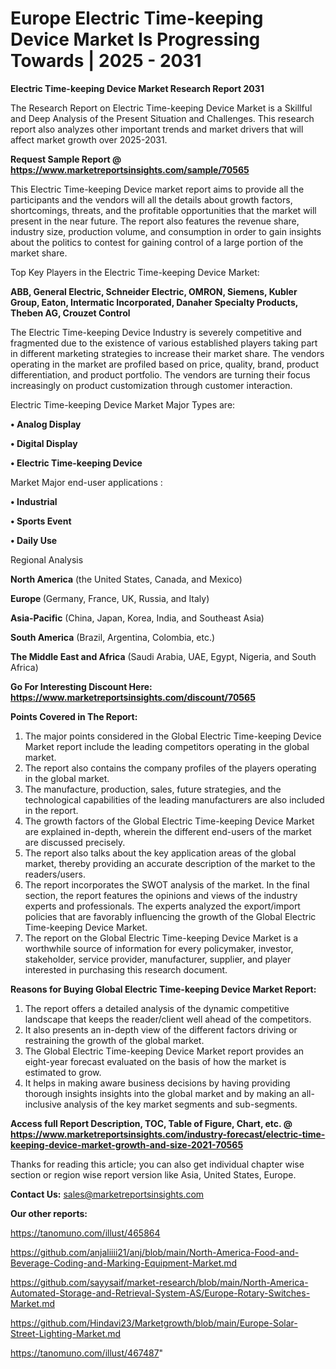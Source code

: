 # Europe Electric Time-keeping Device Market Is Progressing Towards | 2025 - 2031

<strong>Electric Time-keeping Device Market Research Report 2031</strong>

The Research Report on Electric Time-keeping Device Market is a Skillful and Deep Analysis of the Present Situation and Challenges. This research report also analyzes other important trends and market drivers that will affect market growth over 2025-2031.

<strong>Request Sample Report @ <a href=https://www.marketreportsinsights.com/sample/70565>https://www.marketreportsinsights.com/sample/70565</a></strong>

This Electric Time-keeping Device market report aims to provide all the participants and the vendors will all the details about growth factors, shortcomings, threats, and the profitable opportunities that the market will present in the near future. The report also features the revenue share, industry size, production volume, and consumption in order to gain insights about the politics to contest for gaining control of a large portion of the market share.

Top Key Players in the Electric Time-keeping Device Market:

<strong>ABB, General Electric, Schneider Electric, OMRON, Siemens, Kubler Group, Eaton, Intermatic Incorporated, Danaher Specialty Products, Theben AG, Crouzet Control</strong>

The Electric Time-keeping Device Industry is severely competitive and fragmented due to the existence of various established players taking part in different marketing strategies to increase their market share. The vendors operating in the market are profiled based on price, quality, brand, product differentiation, and product portfolio. The vendors are turning their focus increasingly on product customization through customer interaction.

Electric Time-keeping Device Market Major Types are:

<strong>• Analog Display

• Digital Display

• Electric Time-keeping Device</strong>

Market Major end-user applications :

<strong>• Industrial

• Sports Event

• Daily Use</strong>

Regional Analysis

</u><strong><b>North America</b></strong> (the United States, Canada, and Mexico)

<strong><b>Europe </b></strong>(Germany, France, UK, Russia, and Italy)

<strong><b>Asia-Pacific</b></strong> (China, Japan, Korea, India, and Southeast Asia)

<strong><b>South America</b></strong> (Brazil, Argentina, Colombia, etc.)

<strong><b>The Middle East and Africa</b></strong> (Saudi Arabia, UAE, Egypt, Nigeria, and South Africa)

<strong>Go For Interesting Discount Here: <a href=https://www.marketreportsinsights.com/discount/70565>https://www.marketreportsinsights.com/discount/70565</a></strong>

<strong>Points Covered in The Report:</strong>
<ol>
  <li>The major points considered in the Global Electric Time-keeping Device Market report include the leading competitors operating in the global market.</li>
  <li>The report also contains the company profiles of the players operating in the global market.</li>
  <li>The manufacture, production, sales, future strategies, and the technological capabilities of the leading manufacturers are also included in the report.</li>
  <li>The growth factors of the Global Electric Time-keeping Device Market are explained in-depth, wherein the different end-users of the market are discussed precisely.</li>
  <li>The report also talks about the key application areas of the global market, thereby providing an accurate description of the market to the readers/users.</li>
  <li>The report incorporates the SWOT analysis of the market. In the final section, the report features the opinions and views of the industry experts and professionals. The experts analyzed the export/import policies that are favorably influencing the growth of the Global Electric Time-keeping Device Market.</li>
  <li>The report on the Global Electric Time-keeping Device Market is a worthwhile source of information for every policymaker, investor, stakeholder, service provider, manufacturer, supplier, and player interested in purchasing this research document.</li>
</ol>
<strong>Reasons for Buying Global Electric Time-keeping Device Market Report:</strong>

<ol>
  <li>The report offers a detailed analysis of the dynamic competitive landscape that keeps the reader/client well ahead of the competitors.</li>
  <li>It also presents an in-depth view of the different factors driving or restraining the growth of the global market.</li>
  <li>The Global Electric Time-keeping Device Market report provides an eight-year forecast evaluated on the basis of how the market is estimated to grow.</li>
  <li>It helps in making aware business decisions by having providing thorough insights insights into the global market and by making an all-inclusive analysis of the key market segments and sub-segments.</li>
</ol>
<strong>Access full Report Description, TOC, Table of Figure, Chart, etc. @ <a href=https://www.marketreportsinsights.com/industry-forecast/electric-time-keeping-device-market-growth-and-size-2021-70565>https://www.marketreportsinsights.com/industry-forecast/electric-time-keeping-device-market-growth-and-size-2021-70565</a></strong>


Thanks for reading this article; you can also get individual chapter wise section or region wise report version like Asia, United States, Europe.

<strong>Contact Us:</strong>
sales@marketreportsinsights.com

<strong>Our other reports:</strong>

<a href=https://tanomuno.com/illust/465864>https://tanomuno.com/illust/465864</a>

<a href=https://github.com/anjaliiii21/anj/blob/main/North-America-Food-and-Beverage-Coding-and-Marking-Equipment-Market.md>https://github.com/anjaliiii21/anj/blob/main/North-America-Food-and-Beverage-Coding-and-Marking-Equipment-Market.md</a>

<a href=https://github.com/sayysaif/market-research/blob/main/North-America-Automated-Storage-and-Retrieval-System-AS/Europe-Rotary-Switches-Market.md>https://github.com/sayysaif/market-research/blob/main/North-America-Automated-Storage-and-Retrieval-System-AS/Europe-Rotary-Switches-Market.md</a>

<a href=https://github.com/Hindavi23/Marketgrowth/blob/main/Europe-Solar-Street-Lighting-Market.md>https://github.com/Hindavi23/Marketgrowth/blob/main/Europe-Solar-Street-Lighting-Market.md</a>

<a href=https://tanomuno.com/illust/467487>https://tanomuno.com/illust/467487</a>"
